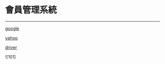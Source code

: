 # 會員管理系統
<hr>

[google](http://www.google.com)

[yahoo](http://www.yahoo.com)

[driver](Driver/Lan_Intel_12.19.2.56_W11x64)

![101]

